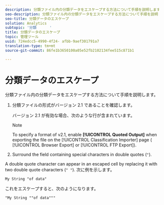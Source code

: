 ```yaml
---
description: 分類ファイル内の分類データをエスケープする方法について手順を説明します。
seo-description: 分類ファイル内の分類データをエスケープする方法について手順を説明します。
seo-title: 分類データのエスケープ
solution: Analytics
subtopic: '分類      '
title: 分類データのエスケープ
topic: 管理ツール
uuid: 724edcc5-4990-4f24- afbb-9aef301791a7
translation-type: tm+mt
source-git-commit: 86fe1b3650100a05e52fb2102134fee515c871b1

---
```



# 分類データのエスケープ

分類ファイル内の分類データをエスケープする方法について手順を説明します。

<!--Meike, please check this page against orginal. It might be missing information. -->

1. 分類ファイルの形式がバージョン 2.1 であることを確認します。

   バージョン 2.1 が有効な場合、次のような行が含まれています。

   >[!NOTE]
   >
   >To specify a format of v2.1, enable **[!UICONTROL Quoted Output]** when exporting the file on the [!UICONTROL Classification Importer] page ( [!UICONTROL Browser Export] or [!UICONTROL FTP Export]).

1. Surround the field containing special characters in double quotes (`"`).

A double quote character can appear in an escaped cell by replacing it with two double quote characters (`" "`). 次に例を示します。

```
My String "of data"
```

これをエスケープすると、次のようになります。

```
"My String ""of data"""
```
